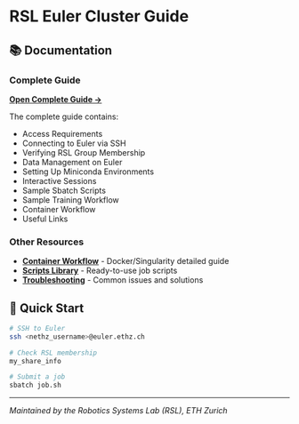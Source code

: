 # RSL Euler Cluster Guide

## 📚 Documentation

### Complete Guide
**[Open Complete Guide →](complete-guide.md)**

The complete guide contains:
- Access Requirements
- Connecting to Euler via SSH
- Verifying RSL Group Membership  
- Data Management on Euler
- Setting Up Miniconda Environments
- Interactive Sessions
- Sample Sbatch Scripts
- Sample Training Workflow
- Container Workflow
- Useful Links

### Other Resources
- **[Container Workflow](container-workflow.md)** - Docker/Singularity detailed guide
- **[Scripts Library](scripts.md)** - Ready-to-use job scripts
- **[Troubleshooting](troubleshooting.md)** - Common issues and solutions

## 🎯 Quick Start

```bash
# SSH to Euler
ssh <nethz_username>@euler.ethz.ch

# Check RSL membership
my_share_info

# Submit a job
sbatch job.sh
```

---

*Maintained by the Robotics Systems Lab (RSL), ETH Zurich*